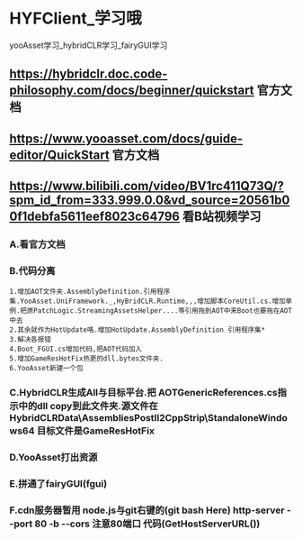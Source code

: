 # HYFClient_学习哦
yooAsset学习_hybridCLR学习_fairyGUI学习

## https://hybridclr.doc.code-philosophy.com/docs/beginner/quickstart 官方文档

## https://www.yooasset.com/docs/guide-editor/QuickStart  官方文档

## https://www.bilibili.com/video/BV1rc411Q73Q/?spm_id_from=333.999.0.0&vd_source=20561b00f1debfa5611eef8023c64796  看B站视频学习

### A.看官方文档
### B.代码分离
	1.增加AOT文件夹.AssemblyDefinition.引用程序集.YooAsset.UniFramework._,HyBridCLR.Runtime,,,增加脚本CoreUtil.cs.增加单例.把原PatchLogic.StreamingAssetsHelper....等引用拖到AOT中来Boot也要拖在AOT中去
	2.其余就作为HotUpdate咯.增加HotUpdate.AssemblyDefinition 引用程序集*
	3.解决各报错
	4.Boot_FGUI.cs增加代码,把AOT代码加入
	5.增加GameResHotFix热更的dll.bytes文件夹.
	6.YooAsset新建一个包
### C.HybridCLR生成All与目标平台.把 AOTGenericReferences.cs指示中的dll copy到此文件夹.源文件在 HybridCLRData\AssembliesPostIl2CppStrip\StandaloneWindows64 目标文件是GameResHotFix 
### D.YooAsset打出资源		

### E.拼通了fairyGUI(fgui)
### F.cdn服务器暂用 node.js与git右键的(git bash Here)    http-server --port 80 -b --cors     注意80端口 代码(GetHostServerURL())
